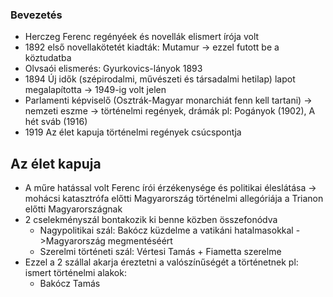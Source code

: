 ### Bevezetés

- Herczeg Ferenc regényéek és novellák elismert írója volt
- 1892 első novellakötetét kiadták: Mutamur -> ezzel futott be a köztudatba
- Olvsaói elismerés: Gyurkovics-lányok 1893
- 1894 Új idők (szépirodalmi, művészeti és társadalmi hetilap) lapot megalapította -> 1949-ig volt jelen
- Parlamenti képviselő (Osztrák-Magyar monarchiát fenn kell tartani) -> nemzeti eszme -> történelmi regények, drámák pl: Pogányok (1902), A hét sváb (1916)
- 1919 Az élet kapuja történelmi regények csúcspontja

## Az élet kapuja

- A műre hatással volt Ferenc írói érzékenysége és politikai éleslátása -> mohácsi katasztrófa előtti Magyarország történelmi allegóriája a Trianon előtti Magyarországnak
- 2 cselekményszál bontakozik ki benne közben összefonódva
	- Nagypolitikai szál: Bakócz küzdelme a vatikáni hatalmasokkal ->Magyarország megmentéséért
	- Szerelmi történeti szál: Vértesi Tamás + Fiametta szerelme
- Ezzel a 2 szállal akarja éreztetni a valószínűségét a történetnek pl: ismert történelmi alakok:
	- Bakócz Tamás